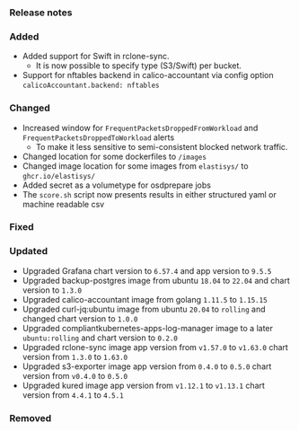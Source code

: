 ### Release notes

### Added

- Added support for Swift in rclone-sync.
  - It is now possible to specify type (S3/Swift) per bucket.
- Support for nftables backend in calico-accountant via config option `calicoAccountant.backend: nftables`

### Changed

- Increased window for `FrequentPacketsDroppedFromWorkload` and `FrequentPacketsDroppedToWorkload` alerts
  - To make it less sensitive to semi-consistent blocked network traffic.
- Changed location for some dockerfiles to `/images`
- Changed image location for some images from `elastisys/` to `ghcr.io/elastisys/`
- Added secret as a volumetype for osdprepare jobs
- The `score.sh` script now presents results in either structured yaml or machine readable csv

### Fixed

### Updated

- Upgraded Grafana chart version to `6.57.4` and app version to `9.5.5`
- Upgraded backup-postgres image from ubuntu `18.04` to `22.04` and chart version to `1.3.0`
- Upgraded calico-accountant image from golang `1.11.5` to `1.15.15`
- Upgraded curl-jq:ubuntu image from ubuntu `20.04` to `rolling` and changed chart version to `1.0.0`
- Upgraded compliantkubernetes-apps-log-manager image to a later `ubuntu:rolling` and chart version to `0.2.0`
- Upgraded rclone-sync image app version from `v1.57.0` to `v1.63.0` chart version from `1.3.0` to `1.63.0`
- Upgraded s3-exporter image app version from `0.4.0` to `0.5.0` chart version from `v0.4.0` to `0.5.0`
- Upgraded kured image app version from `v1.12.1` to `v1.13.1` chart version from `4.4.1` to `4.5.1`

### Removed
